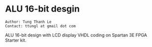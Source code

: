 # ALU 16-bit desgin
    Author: Tung Thanh Le
    Contact: ttungl at gmail dot com
ALU 16-bit design with LCD display VHDL coding on Spartan 3E FPGA Starter kit.
